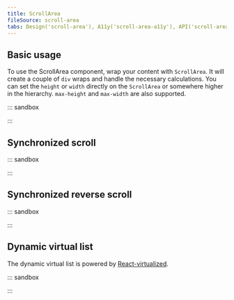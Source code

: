 ```yaml
---
title: ScrollArea
fileSource: scroll-area
tabs: Design('scroll-area'), A11y('scroll-area-a11y'), API('scroll-area-api'), Example('scroll-area-code'), Changelog('scroll-area-changelog')
---
```


## Basic usage

To use the ScrollArea component, wrap your content with `ScrollArea`. It will create a couple of `div` wraps and handle the necessary calculations. You can set the `height` or `width` directly on the `ScrollArea` or somewhere higher in the hierarchy. `max-height` and `max-width` are also supported.

::: sandbox

<script lang="tsx">
  export Demo from 'stories/components/scroll-area/docs/examples/basic_usage.tsx';
</script>

:::

## Synchronized scroll

::: sandbox

<script lang="tsx">
  export Demo from 'stories/components/scroll-area/docs/examples/synchronized_scroll_on_two_different_screens.tsx';
</script>

:::

## Synchronized reverse scroll

::: sandbox

<script lang="tsx">
  export Demo from 'stories/components/scroll-area/docs/examples/synchronized_reverse_scroll_on_two_different_screens.tsx';
</script>

:::

## Dynamic virtual list

The dynamic virtual list is powered by [React-virtualized](https://github.com/bvaughn/react-virtualized).

::: sandbox

<script lang="tsx">
  export Demo from 'stories/components/scroll-area/docs/examples/dynamic_virtual_list.tsx';
</script>

:::
